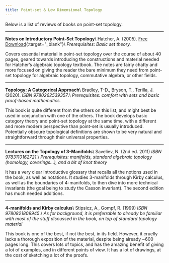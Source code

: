 ```yaml
---
title: Point-set & Low Dimensional Topology
---
```


Below is a list of reviews of books on point-set topology.

---
**Notes on Introductory Point-Set Topology**\\
Hatcher, A. (2005). [Free Download](https://pi.math.cornell.edu/~hatcher/Top/TopNotes.pdf){:target="_blank"}\\
*Prerequisites: Basic set theory.*

Covers essential material in point-set topology over the course of about 40 pages, geared towards introducing the constructions and material needed for Hatcher’s algebraic topology textbook. The notes are fairly chatty and more focused on giving the reader the bare minimum they need from point-set topology for algebraic topology, commutative algebra, or other fields.

---
**Topology: A Categorical Approach**\\
Bradley, T-D., Bryson, T., Terilla, J. (2020). *ISBN 9780262539357*.\\
*Prerequisites: comfort with sets and basic proof-based mathematics.*

This book is quite different from the others on this list, and might best be used in conjunction with one of the others. The book develops basic category theory and point-set topology at the same time, with a different and more modern perspective than point-set is usually introduced. Potentially obscure topological definitions are shown to be very natural and straightforward through their universal properties.

---
**Lectures on the Topology of 3-Manifolds**\\
Saveliev, N. (2nd ed. 2011) *ISBN 9783110162721*.\\
*Prerequisites: manifolds, standard algebraic topology (homology, coverings...), and a bit of knot theory*

It has a very clear introductive glossary that recalls all the notions used in the book, as well as notations. It studies 3-manifolds through Kirby calculus, as well as the boundaries of 4-manifolds, to then dive into more technical invariants (the goal being to study the Casson invariant). The second edition has much needed additions.

---
**4-manifolds and Kirby calculus**\\
Stipsicz, A., Gompf, R. (1999) *ISBN 9780821809945*.\\
*As for background, it is preferrable to already be familiar with most of the stuff discussed in the book, on top of standard topology material*

This book is one of the best, if not the best, in its field. However, it cruelly lacks a thorough exposition of the material, despite being already ~600 pages long. This covers lots of topics, and has the amazing benefit of giving a lot of examples, and in different points of view. It has a lot of drawings, at the cost of sketching a lot of the proofs.

